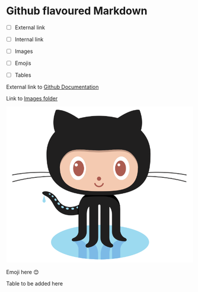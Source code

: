 # Github flavoured Markdown #

- [ ] External link

- [ ] Internal link

- [ ] Images

- [ ] Emojis

- [ ] Tables

External link to [Github Documentation](https://help.github.com/en)

Link to [Images folder](/images)

![image](/images/logo.png)

Emoji here :blush:

Table to be added here


